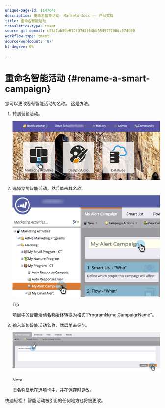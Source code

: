 ```yaml
---
unique-page-id: 1147049
description: 重命名智能活动- Marketo Docs —— 产品文档
title: 重命名智能活动
translation-type: tm+mt
source-git-commit: c33b7ab59e612f37d3f64bb954579700dc574068
workflow-type: tm+mt
source-wordcount: '87'
ht-degree: 0%

---
```



# 重命名智能活动 {#rename-a-smart-campaign}

您可以更改现有智能活动的名称。 这是方法。

1. 转到营销活动。

   ![](assets/login-marketing-activities.png)

1. 选择您的智能活动，然后单击其名称。

   ![](assets/renamecampaign-hands.png)

   >[!TIP]
   >
   >项目中的智能活动名称始终转换为格式“ProgramName.CampaignName”。

1. 输入新的智能活动名称，然后单击保存。

   ![](assets/rename-cursorandhand.png)

   >[!NOTE]
   >
   >旧名称显示在选项卡中，并在保存时更改。

快速轻松！ 智能活动被引用的任何地方也将被更改。